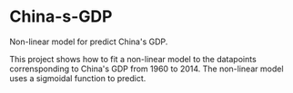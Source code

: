 # China-s-GDP
Non-linear model for predict China's GDP.

This project shows how to fit a non-linear model to the datapoints corrensponding to China's GDP from 1960 to 2014. The non-linear model uses a sigmoidal function to predict.
